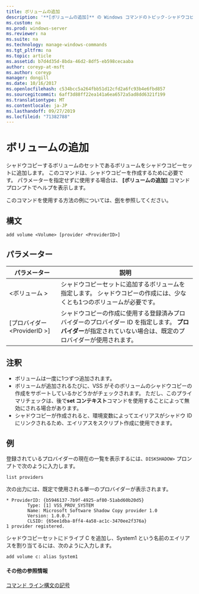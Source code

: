 ```yaml
---
title: ボリュームの追加
description: '**[ボリュームの追加]** の Windows コマンドのトピック-シャドウコピーセットにボリュームを追加します。これはシャドウコピーするボリュームのセットです。'
ms.custom: na
ms.prod: windows-server
ms.reviewer: na
ms.suite: na
ms.technology: manage-windows-commands
ms.tgt_pltfrm: na
ms.topic: article
ms.assetid: b7d4d35d-8bda-46d2-8df5-eb598cecaaba
author: coreyp-at-msft
ms.author: coreyp
manager: dongill
ms.date: 10/16/2017
ms.openlocfilehash: c534bcc5a264fbb51d12cfd2a6fc93b4e6fbd857
ms.sourcegitcommit: 6aff3d88ff22ea141a6ea6572a5ad8dd6321f199
ms.translationtype: MT
ms.contentlocale: ja-JP
ms.lasthandoff: 09/27/2019
ms.locfileid: "71382788"
---
```

# <a name="add-volume"></a>ボリュームの追加



シャドウコピーするボリュームのセットであるボリュームをシャドウコピーセットに追加します。 このコマンドは、シャドウコピーを作成するために必要です。 パラメーターを指定せずに使用する場合は、 **[ボリュームの追加]** コマンドプロンプトでヘルプを表示します。

このコマンドを使用する方法の例については、[例](#BKMK_examples)を参照してください。

## <a name="syntax"></a>構文

```
add volume <Volume> [provider <ProviderID>]
```

## <a name="parameters"></a>パラメーター

|パラメーター|説明|
|---------|-----------|
|\<ボリューム >|シャドウコピーセットに追加するボリュームを指定します。 シャドウコピーの作成には、少なくとも1つのボリュームが必要です。|
|[プロバイダー \<ProviderID >]|シャドウコピーの作成に使用する登録済みプロバイダーのプロバイダー ID を指定します。 **プロバイダー**が指定されていない場合は、既定のプロバイダーが使用されます。|

## <a name="remarks"></a>注釈

-   ボリュームは一度に1つずつ追加されます。
-   ボリュームが追加されるたびに、VSS がそのボリュームのシャドウコピーの作成をサポートしているかどうかがチェックされます。 ただし、このプライマリチェックは、後で**set コンテキスト**コマンドを使用することによって無効にされる場合があります。
-   シャドウコピーが作成されると、環境変数によってエイリアスがシャドウ ID にリンクされるため、エイリアスをスクリプト作成に使用できます。

## <a name="BKMK_examples"></a>例

登録されているプロバイダーの現在の一覧を表示するには、`DISKSHADOW>` プロンプトで次のように入力します。
```
list providers
```
次の出力には、既定で使用される単一のプロバイダーが表示されます。
```
* ProviderID: {b5946137-7b9f-4925-af80-51abd60b20d5}
        Type: [1] VSS_PROV_SYSTEM
        Name: Microsoft Software Shadow Copy provider 1.0
        Version: 1.0.0.7
        CLSID: {65ee1dba-8ff4-4a58-ac1c-3470ee2f376a}
1 provider registered.
```
シャドウコピーセットにドライブ C を追加し、System1 という名前のエイリアスを割り当てるには、次のように入力します。
```
add volume c: alias System1
```

#### <a name="additional-references"></a>その他の参照情報

[コマンド ライン構文の記号](command-line-syntax-key.md)